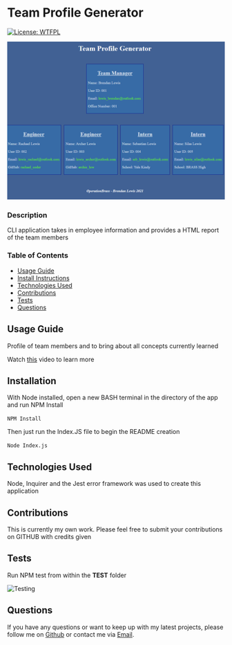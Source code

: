 # Team Profile Generator


  [![License: WTFPL](https://img.shields.io/badge/License-WTFPL-brightgreen.svg)](http://www.wtfpl.net/about/)



  ![Team Profile Generator](./Assets/finalScreen.PNG)


          
### Description 

CLI application takes in employee information and provides a HTML report of the team members


### Table of Contents

* [Usage Guide](#Usage-Guide)
* [Install Instructions](#Installation)
* [Technologies Used](#Technologies-Used)
* [Contributions](#Contributions)
* [Tests](#Tests)
* [Questions](#Questions)


## Usage Guide 

Profile of team members and to bring about all concepts currently learned 

Watch [this](https://drive.google.com/file/d/1YjIeOebSdMBDai1wZEOwzbpNXN3pVGQ-/view)  video to learn more 


## Installation 

With Node installed, open a new BASH terminal in the directory of the app and run NPM Install

 ```NPM Install```

Then just run the Index.JS file to begin the README creation 

```Node Index.js```


## Technologies Used 

Node, Inquirer and the Jest error framework was used to create this application


## Contributions 

This is currently my own work. Please feel free to submit your contributions on GITHUB with credits given

## Tests 

Run NPM test from within the __TEST__ folder

![Testing](./Assets/testSnip.PNG)

## Questions 

If you have any questions or want to keep up with my latest projects, please follow me on [Github](http://www.github.com/operationBrass) or contact me via [Email](mr.brn.lewis@outlook.com). 
